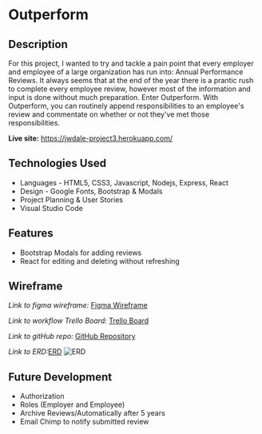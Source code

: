 # Outperform
## Description

For this project, I wanted to try and tackle a pain point that every employer and employee of a large organization has run into: Annual Performance Reviews. It always seems that at the end of the year there is a prantic rush to complete every employee review, however most of the information and input is done without much preparation. Enter Outperform. With Outperform, you can routinely append responsibilities to an employee's review and commentate on whether or not they've met those responsibilities.

**Live site:** <https://jwdale-project3.herokuapp.com/>

## Technologies Used

  * Languages - HTML5, CSS3, Javascript, Nodejs, Express, React
  * Design - Google Fonts, Bootstrap & Modals
  * Project Planning & User Stories 
  * Visual Studio Code


## Features

  * Bootstrap Modals for adding reviews
  * React for editing and deleting without refreshing

## Wireframe

_Link to figma wireframe:_
[Figma Wireframe](#https://ibb.co/kBYnPq)

_Link to workflow Trello Board:_
[Trello Board](https://trello.com/b/fK1uIyyx/outperform)

_Link to gitHub repo:_
[GitHub Repository](https://github.com/Jdale28/WDI-project3)

_Link to ERD:_[ERD](https://www.lucidchart.com/documents/edit/ff1bf3ea-2263-49ec-8b94-929f0f83aadb/0)
![ERD](public/images/Lucid-Charts-ERD.png)


## Future Development

  * Authorization
  * Roles (Employer and Employee)
  * Archive Reviews/Automatically after 5 years
  * Email Chimp to notify submitted review
